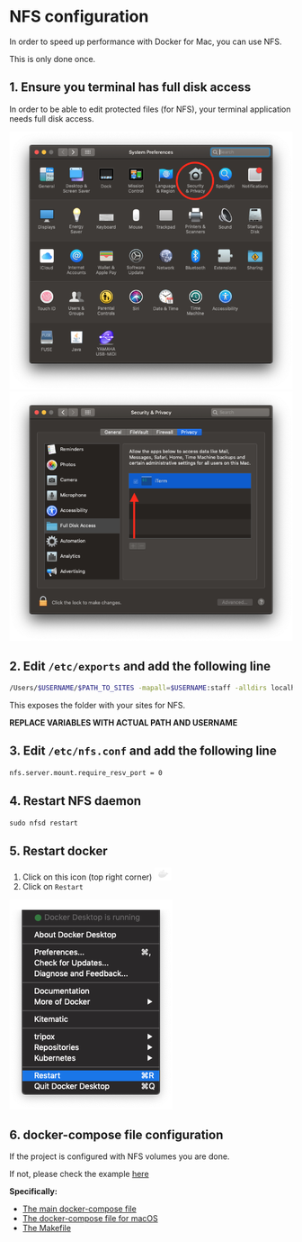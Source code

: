 # NFS configuration

In order to speed up performance with Docker for Mac, you can use NFS.

This is only done once.

## 1. Ensure you terminal has full disk access

In order to be able to edit protected files (for NFS), your terminal application
needs full disk access.

![Step 1](./images/1.png) ![Step 2](./images/2.png)

## 2. Edit `/etc/exports` and add the following line

``` bash
/Users/$USERNAME/$PATH_TO_SITES -mapall=$USERNAME:staff -alldirs localhost
```

This exposes the folder with your sites for NFS.

**REPLACE VARIABLES WITH ACTUAL PATH AND USERNAME**

## 3. Edit `/etc/nfs.conf` and add the following line

``` bash
nfs.server.mount.require_resv_port = 0
```

## 4. Restart NFS daemon

`sudo nfsd restart`

## 5. Restart docker

1. Click on this icon (top right corner) ![Step 5.1](./images/3.png)
2. Click on `Restart`

![Step 5.2](./images/4.png)

## 6. docker-compose file configuration

If the project is configured with NFS volumes you are done.

If not, please check the example [here](../../drupal8-example)

**Specifically:**

* [The main docker-compose file](../../drupal8-example/docker-compose.yml)
* [The docker-compose file for macOS](../../drupal8-example/docker-compose-mac.yml)
* [The Makefile](../../drupal8-example/Makefile)
